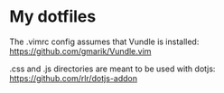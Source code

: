 # My dotfiles

The .vimrc config assumes that Vundle is installed: https://github.com/gmarik/Vundle.vim

.css and .js directories are meant to be used with dotjs: https://github.com/rlr/dotjs-addon

